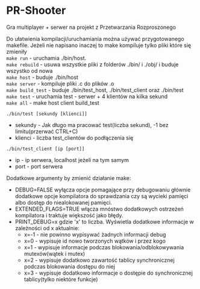 # PR-Shooter
Gra multiplayer + serwer na projekt z Przetwarzania Rozproszonego

Do ułatwienia kompilacji/uruchamiania można używać przygotowanego makefile. Jeżeli nie napisano inaczej to make kompiluje tylko pliki które się zmieniły  
`make run` - uruchamia ./bin/host.  
`make rebuild` - usuwa wszystkie pliki z folderów ./bin/ i ./obj/ i buduje wszystko od nowa  
`make host` - buduje ./bin/host  
`make server` - kompiluje pliki .c do plików .o  
`make build_test` - buduje ./bin/test_host, ./bin/test_client oraz ./bin/test  
`make test` - uruchamia test - serwer + 4 klientów na kilka sekund  
`make all` - make host client build_test

`./bin/test [sekundy [klienci]]`  
- sekundy - Jak długo ma pracować test(liczba sekund), -1 bez limitu(przerwać CTRL+C)  
- klienci - liczba test_clientów do podłączenia się  
  
`./bin/test_client [ip [port]]`  
- ip - ip serwera, localhost jeżeli na tym samym
- port - port serwera

Dodatkowe argumenty by zmienić działanie make:  
- DEBUG=FALSE wyłącza opcje pomagające przy debugowaniu głównie dodatkowe opcje kompilatora do sprawdzania czy są wycieki pamięci albo dostęp do niealokowanej pamięci.  
- EXTENDED_FLAGS=TRUE włącza mnóstwo dodatkowych ostrzeżeń kompilatora i traktuje większość jako błędy.  
- PRINT_DEBUG=x gdzie 'x' to liczba. Wyświetla dodatkowe informacje w zależności od x aktualnie:
    - x=-1 - nie powinno wypisywać żadnych informacji debug
    - x=0 - wypisuje id nowo tworzonych wątków i przez kogo
    - x=1 - wypisuje informacje podczas blokowania/odblokowywania mutexów(wątek i mutex)  
    - x=2 - wypisuje dodatkowo zawartość tablicy synchronicznej podczas blokowania dostępu do niej  
    - x=3 - wypisuje dodatkowo informacje o dostępie do synchronicznej tablicy(tylko niektóre funkcje)  
    
